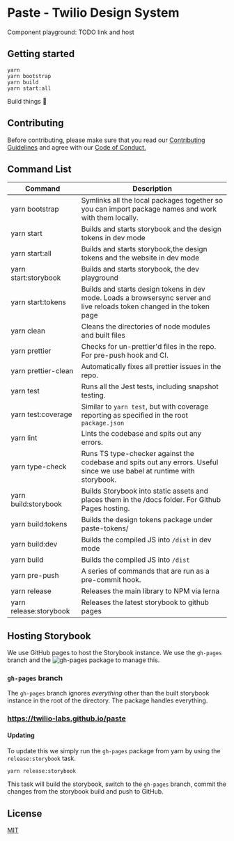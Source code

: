 # Paste - Twilio Design System

Component playground: TODO link and host

## Getting started

```
yarn
yarn bootstrap
yarn build
yarn start:all
```

Build things 🎉

## Contributing

Before contributing, please make sure that you read our [Contributing Guidelines](https://github.com/twilio-labs/paste/blob/master/CONTRIBUTING.md) and agree with our [Code of Conduct.](https://github.com/twilio-labs/.github/blob/master/CODE_OF_CONDUCT.md)

## Command List

| Command                | Description                                                                                                              |
| ---------------------- | ------------------------------------------------------------------------------------------------------------------------ |
| yarn bootstrap         | Symlinks all the local packages together so you can import package names and work with them locally.                     |
| yarn start             | Builds and starts storybook and the design tokens in dev mode                                                            |
| yarn start:all         | Builds and starts storybook,the design tokens and the website in dev mode                                                |
| yarn start:storybook   | Builds and starts storybook, the dev playground                                                                          |
| yarn start:tokens      | Builds and starts design tokens in dev mode. Loads a browsersync server and live reloads token changed in the token page |
| yarn clean             | Cleans the directories of node modules and built files                                                                   |
| yarn prettier          | Checks for un-prettier'd files in the repo. For pre-push hook and CI.                                                    |
| yarn prettier-clean    | Automatically fixes all prettier issues in the repo.                                                                     |
| yarn test              | Runs all the Jest tests, including snapshot testing.                                                                     |
| yarn test:coverage     | Similar to `yarn test`, but with coverage reporting as specified in the root `package.json`                              |
| yarn lint              | Lints the codebase and spits out any errors.                                                                             |
| yarn type-check        | Runs TS type-checker against the codebase and spits out any errors. Useful since we use babel at runtime with storybook. |
| yarn build:storybook   | Builds Storybook into static assets and places them in the /docs folder. For Github Pages hosting.                       |
| yarn build:tokens      | Builds the design tokens package under paste-tokens/                                                                     |
| yarn build:dev         | Builds the compiled JS into `/dist` in dev mode                                                                          |
| yarn build             | Builds the compiled JS into `/dist`                                                                                      |
| yarn pre-push          | A series of commands that are run as a pre-commit hook.                                                                  |
| yarn release           | Releases the main library to NPM via lerna                                                                               |
| yarn release:storybook | Releases the latest storybook to github pages                                                                            |

## Hosting Storybook

We use GitHub pages to host the Storybook instance. We use the `gh-pages` branch and the ![`gh-pages` package](https://www.npmjs.com/package/gh-pages) to manage this.

### `gh-pages` branch

The `gh-pages` branch ignores _everything_ other than the built storybook instance in the root of the directory. The package handles everything.

### https://twilio-labs.github.io/paste

#### Updating

To update this we simply run the `gh-pages` package from yarn by using the `release:storybook` task.

```bash
yarn release:storybook
```

This task will build the storybook, switch to the `gh-pages` branch, commit the changes from the storybook build and push to GitHub.

## License

[MIT](/LICENSE)
